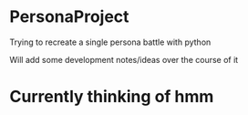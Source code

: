 # PersonaProject

Trying to recreate a single persona battle with python

Will add some development notes/ideas over the course of it

<h1>Currently thinking of hmm</h1>
